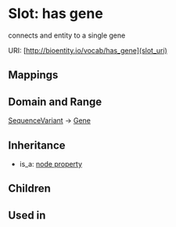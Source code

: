 # Slot: has gene


connects and entity to a single gene

URI: [http://bioentity.io/vocab/has_gene](slot_uri)
## Mappings

## Domain and Range

[SequenceVariant](SequenceVariant.md) -> [Gene](Gene.md)
## Inheritance

 *  is_a: [node property](node_property.md)
## Children

## Used in

